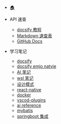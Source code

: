 <!-- _navbar.md -->

<!-- _navbar.md -->
* [:house:](/)

* API 速查
  * [docsify 教程](https://docsify.js.org/#/quickstart)
  <!-- * [docsify emjo](https://docsify.js.org/#/emoji?id=emoji) -->
  <!-- * [🐺 emojicopy 查询](https://emojicopy.com/) -->
  * [Markdown 速查表](https://markdown.com.cn/cheat-sheet.html)
  * [GitHub Docs](https://docs.github.com/en "github docs 文档")

* 学习笔记
  * [docsify](/pages/notes/docsify.md "docsify 学习笔记")
  * [docsify emjo natvie](/pages/notes/emoji.md)
  * [AI 笔记](/pages/notes/ai-note.md)
  * [wsl 笔记](/pages/notes/wsl-note.md)
  * [设计模式](/pages/notes/design-pattern.md)
  * [react-native](/pages/notes/react-native.md)
  * [docker](/pages/notes/docker.md)
  * [vscod-plugins](/pages/notes/vscode-plugin.md)
  * [ai reference](/pages/notes/ai-reference.md)
  * [mybatis](/pages/notes/mybatis.md)
  * [springboot 集成](/pages/notes/springboot.md)

